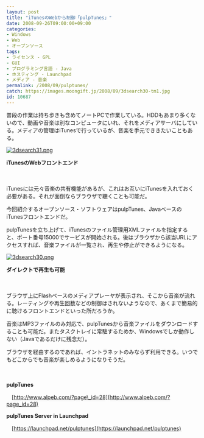 ```yaml
---
layout: post
title: "iTunesのWebから制御「pulpTunes」"
date: 2008-09-26T09:00:00+09:00
categories:
- Windows
- Web
- オープンソース
tags: 
- ライセンス - GPL
- GUI
- プログラミング言語 - Java
- ホスティング - Launchpad
- メディア - 音楽
permalink: /2008/09/pulptunes/
catch: https://images.moongift.jp/2008/09/3dsearch30-tm1.jpg
id: 10687
---
```

普段の作業は持ち歩きも含めてノートPCで作業している。HDDもあまり多くないので、動画や音楽は別なコンピュータにいれ、それをメディアサーバにしている。メディアの管理はiTunesで行っているが、音楽を手元でききたいこともある。

  

[![3dsearch31.png](https://images.moongift.jp/2008/09/3dsearch31-tm1.jpg)](https://images.moongift.jp/2008/09/3dsearch311.jpg)  
  
**iTunesのWebフロントエンド**

  

　

  

iTunesには元々音楽の共有機能があるが、これはお互いにiTunesを入れておく必要がある。それが面倒ならブラウザで聴くことも可能だ。

  

今回紹介するオープンソース・ソフトウェアはpulpTunes、JavaベースのiTunesフロントエンドだ。

  
  
<!--more-->  

pulpTunesを立ち上げて、iTunesのファイル管理用XMLファイルを指定すると、ポート番号15000でサービスが開始される。後はブラウザから該当URLにアクセスすれば、音楽ファイルが一覧され、再生や停止ができるようになる。

  

[![3dsearch30.png](https://images.moongift.jp/2008/09/3dsearch30-tm1.jpg)](https://images.moongift.jp/2008/09/3dsearch301.jpg)  
  
**ダイレクトで再生も可能**

  

　

  

ブラウザ上にFlashベースのメディアプレーヤが表示され、そこから音楽が流れる。レーティングや再生回数などの制御はされないようなので、あくまで簡易的に聴けるフロントエンドといった所だろうか。

  

音楽はMP3ファイルのみ対応で、pulpTunesから音楽ファイルをダウンロードすることも可能だ。またタスクトレイに常駐するためか、Windowsでしか動作しない（Javaであるだけに残念だ）。

  

ブラウザを経由するのであれば、イントラネットのみならず利用できる。いつでもどこからでも音楽が楽しめるようになりそうだ。

  

　

  

**pulpTunes**  
  
　[http://www.alpeb.com/?page\_id=28](http://www.alpeb.com/?page_id=28)

  

**pulpTunes Server in Launchpad**  
  
　[https://launchpad.net/pulptunes](https://launchpad.net/pulptunes)

  
